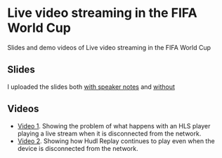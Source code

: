 # Live video streaming in the FIFA World Cup
Slides and demo videos of Live video streaming in the FIFA World Cup

## Slides
I uploaded the slides both [with speaker notes](./Slides/Slides%20with%20speaker%20notes.pdf) and [without](./Slides/Slides%20without%20speaker%20notes.pdf)

## Videos
* [Video 1](https://youtu.be/OiMdISBVpJ8). Showing the problem of what happens with an HLS player playing a live stream when it is disconnected from the network.
* [Video 2](https://youtu.be/6YlT28Z8g5U). Showing how Hudl Replay continues to play even when the device is disconnected from the network.
